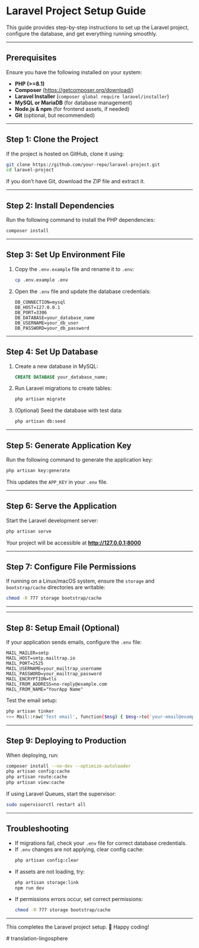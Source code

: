 # Laravel Project Setup Guide

This guide provides step-by-step instructions to set up the Laravel project, configure the database, and get everything running smoothly.

---

## **Prerequisites**
Ensure you have the following installed on your system:

- **PHP (>=8.1)**
- **Composer** (https://getcomposer.org/download/)
- **Laravel Installer** (`composer global require laravel/installer`)
- **MySQL or MariaDB** (for database management)
- **Node.js & npm** (for frontend assets, if needed)
- **Git** (optional, but recommended)

---

## **Step 1: Clone the Project**

If the project is hosted on GitHub, clone it using:
```sh
git clone https://github.com/your-repo/laravel-project.git
cd laravel-project
```

If you don’t have Git, download the ZIP file and extract it.

---

## **Step 2: Install Dependencies**
Run the following command to install the PHP dependencies:
```sh
composer install
```

---

## **Step 3: Set Up Environment File**

1. Copy the `.env.example` file and rename it to `.env`:
   ```sh
   cp .env.example .env
   ```

2. Open the `.env` file and update the database credentials:
   ```env
   DB_CONNECTION=mysql
   DB_HOST=127.0.0.1
   DB_PORT=3306
   DB_DATABASE=your_database_name
   DB_USERNAME=your_db_user
   DB_PASSWORD=your_db_password
   ```

---

## **Step 4: Set Up Database**

1. Create a new database in MySQL:
   ```sql
   CREATE DATABASE your_database_name;
   ```

2. Run Laravel migrations to create tables:
   ```sh
   php artisan migrate
   ```

3. (Optional) Seed the database with test data:
   ```sh
   php artisan db:seed
   ```

---

## **Step 5: Generate Application Key**

Run the following command to generate the application key:
```sh
php artisan key:generate
```

This updates the `APP_KEY` in your `.env` file.

---

## **Step 6: Serve the Application**

Start the Laravel development server:
```sh
php artisan serve
```

Your project will be accessible at **http://127.0.0.1:8000**

---

## **Step 7: Configure File Permissions**

If running on a Linux/macOS system, ensure the `storage` and `bootstrap/cache` directories are writable:
```sh
chmod -R 777 storage bootstrap/cache
```

---

---

## **Step 8: Setup Email (Optional)**

If your application sends emails, configure the `.env` file:
```env
MAIL_MAILER=smtp
MAIL_HOST=smtp.mailtrap.io
MAIL_PORT=2525
MAIL_USERNAME=your_mailtrap_username
MAIL_PASSWORD=your_mailtrap_password
MAIL_ENCRYPTION=tls
MAIL_FROM_ADDRESS=no-reply@example.com
MAIL_FROM_NAME="YourApp Name"
```

Test the email setup:
```sh
php artisan tinker
>>> Mail::raw('Test email', function($msg) { $msg->to('your-email@example.com')->subject('Test'); });
```

---

## **Step 9: Deploying to Production**

When deploying, run:
```sh
composer install --no-dev --optimize-autoloader
php artisan config:cache
php artisan route:cache
php artisan view:cache
```

If using Laravel Queues, start the supervisor:
```sh
sudo supervisorctl restart all
```

---

## **Troubleshooting**
- If migrations fail, check your `.env` file for correct database credentials.
- If `.env` changes are not applying, clear config cache:
  ```sh
  php artisan config:clear
  ```
- If assets are not loading, try:
  ```sh
  php artisan storage:link
  npm run dev
  ```
- If permissions errors occur, set correct permissions:
  ```sh
  chmod -R 777 storage bootstrap/cache
  ```

---

This completes the Laravel project setup. 🚀 Happy coding!

#   t r a n s l a t i o n - l i n g o s p h e r e  
 